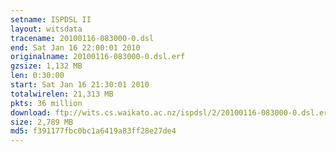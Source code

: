 ```yaml
---
setname: ISPDSL II
layout: witsdata
tracename: 20100116-083000-0.dsl
end: Sat Jan 16 22:00:01 2010
originalname: 20100116-083000-0.dsl.erf
gzsize: 1,132 MB
len: 0:30:00
start: Sat Jan 16 21:30:01 2010
totalwirelen: 21,313 MB
pkts: 36 million
download: ftp://wits.cs.waikato.ac.nz/ispdsl/2/20100116-083000-0.dsl.erf.gz
size: 2,789 MB
md5: f391177fbc0bc1a6419a83ff28e27de4
---
```

